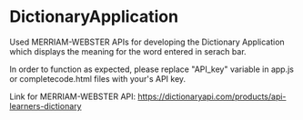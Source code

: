 # DictionaryApplication

Used MERRIAM-WEBSTER APIs for developing the Dictionary Application which displays the meaning for the word entered in serach bar.

In order to function as expected, please replace "API_key" variable in app.js or completecode.html files with your's API key.

Link for MERRIAM-WEBSTER API: https://dictionaryapi.com/products/api-learners-dictionary
